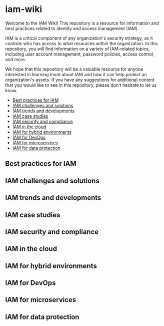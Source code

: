 # iam-wiki
Welcome to the IAM Wiki! This repository is a resource for information and best practices related to identity and access management (IAM).

IAM is a critical component of any organization's security strategy, as it controls who has access to what resources within the organization. In this repository, you will find information on a variety of IAM-related topics, including user account management, password policies, access control, and more.

We hope that this repository will be a valuable resource for anyone interested in learning more about IAM and how it can help protect an organization's assets. If you have any suggestions for additional content that you would like to see in this repository, please don't hesitate to let us know.


* [Best practices for IAM](#best-practices-for-iam)
* [IAM challenges and solutions](#iam-challenges-and-solutions)
* [IAM trends and developments](#iam-trends-and-developments)
* [IAM case studies](#iam-case-studies)
* [IAM security and compliance](#iam-security-and-compliance)
* [IAM in the cloud](#iam-in-the-cloud)
* [IAM for hybrid environments](#iam-for-hybrid-environments)
* [IAM for DevOps](#iam-for-devops)
* [IAM for microservices](#iam-for-microservices)
* [IAM for data protection](#iam-for-data-protection)

## Best practices for IAM

<TODO>

## IAM challenges and solutions

<TODO>

## IAM trends and developments

<TODO>

## IAM case studies

<TODO>

## IAM security and compliance

<TODO>

## IAM in the cloud

<TODO>

## IAM for hybrid environments

<TODO>

## IAM for DevOps

<TODO>

## IAM for microservices

<TODO>

## IAM for data protection

<TODO>

